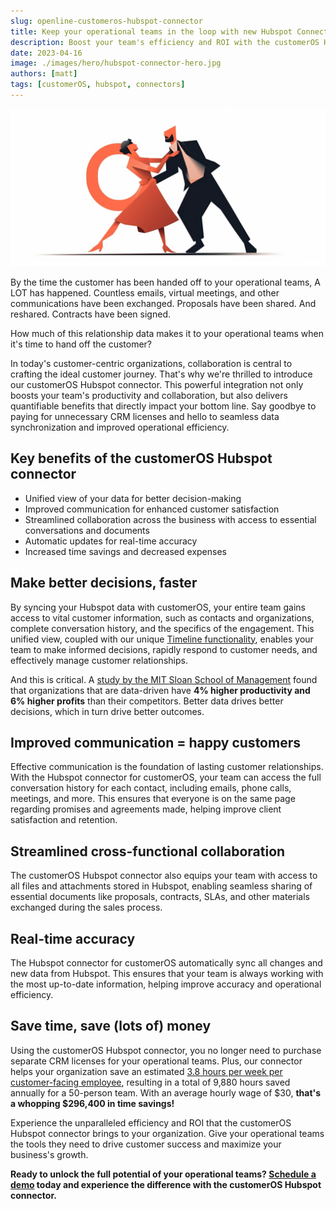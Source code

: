 ```yaml
---
slug: openline-customeros-hubspot-connector
title: Keep your operational teams in the loop with new Hubspot Connector
description: Boost your team's efficiency and ROI with the customerOS Hubspot Connector. Experience seamless data synchronization, improved collaboration, and reduced expenses. Schedule a demo today!
date: 2023-04-16
image: ./images/hero/hubspot-connector-hero.jpg
authors: [matt]
tags: [customerOS, hubspot, connectors]
---
```


![Timeline hero image](images/hero/hubspot-connector-hero.jpg)

By the time the customer has been handed off to your operational teams, A LOT has happened.  Countless emails, virtual meetings, and other communications have been exchanged.  Proposals have been shared.  And reshared.  Contracts have been signed.

How much of this relationship data makes it to your operational teams when it's time to hand off the customer?

<!--truncate-->

In today's customer-centric organizations, collaboration is central to crafting the ideal customer journey.  That's why we're thrilled to introduce our customerOS Hubspot connector.  This powerful integration not only boosts your team's productivity and collaboration, but also delivers quantifiable benefits that directly impact your bottom line. Say goodbye to paying for unnecessary CRM licenses and hello to seamless data synchronization and improved operational efficiency.

## Key benefits of the customerOS Hubspot connector

- Unified view of your data for better decision-making
- Improved communication for enhanced customer satisfaction
- Streamlined collaboration across the business with access to essential conversations and documents
- Automatic updates for real-time accuracy
- Increased time savings and decreased expenses

## Make better decisions, faster

By syncing your Hubspot data with customerOS, your entire team gains access to vital customer information, such as contacts and organizations, complete conversation history, and the specifics of the engagement. This unified view, coupled with our unique [Timeline functionality][timeline], enables your team to make informed decisions, rapidly respond to customer needs, and effectively manage customer relationships.

And this is critical.  A [study by the MIT Sloan School of Management][sloan] found that organizations that are data-driven have **4% higher productivity and 6% higher profits** than their competitors.  Better data drives better decisions, which in turn drive better outcomes.

## Improved communication = happy customers

Effective communication is the foundation of lasting customer relationships. With the Hubspot connector for customerOS, your team can access the full conversation history for each contact, including emails, phone calls, meetings, and more. This ensures that everyone is on the same page regarding promises and agreements made, helping improve client satisfaction and retention.

## Streamlined cross-functional collaboration

The customerOS Hubspot connector also equips your team with access to all files and attachments stored in Hubspot, enabling seamless sharing of essential documents like proposals, contracts, SLAs, and other materials exchanged during the sales process.

## Real-time accuracy

The Hubspot connector for customerOS automatically sync all changes and new data from Hubspot.  This ensures that your team is always working with the most up-to-date information, helping improve accuracy and operational efficiency.

## Save time, save (lots of) money

Using the customerOS Hubspot connector, you no longer need to purchase separate CRM licenses for your operational teams. Plus, our connector helps your organization save an estimated [3.8 hours per week per customer-facing employee][forbes], resulting in a total of 9,880 hours saved annually for a 50-person team. With an average hourly wage of $30, **that's a whopping $296,400 in time savings!**

Experience the unparalleled efficiency and ROI that the customerOS Hubspot connector brings to your organization. Give your operational teams the tools they need to drive customer success and maximize your business's growth.

**Ready to unlock the full potential of your operational teams? [Schedule a demo][demo] today and experience the difference with the customerOS Hubspot connector.**

<!---References--->

[demo]: /
[forbes]: https://www.forbes.com/sites/forbestechcouncil/2019/12/17/reality-check-still-spending-more-time-gathering-instead-of-analyzing/
[sloan]: http://ebusiness.mit.edu/research/papers/2011.12_Brynjolfsson_Hitt_Kim_Strength%20in%20Numbers_302.pdf
[timeline]: /blog/timeline-improves-customer-relationships/
